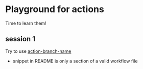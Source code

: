 # Playground for actions

Time to learn them!

## session 1

Try to use [action-branch-name](https://github.com/deepakputhraya/action-branch-name)

- snippet in README is only a section of a valid workflow file
